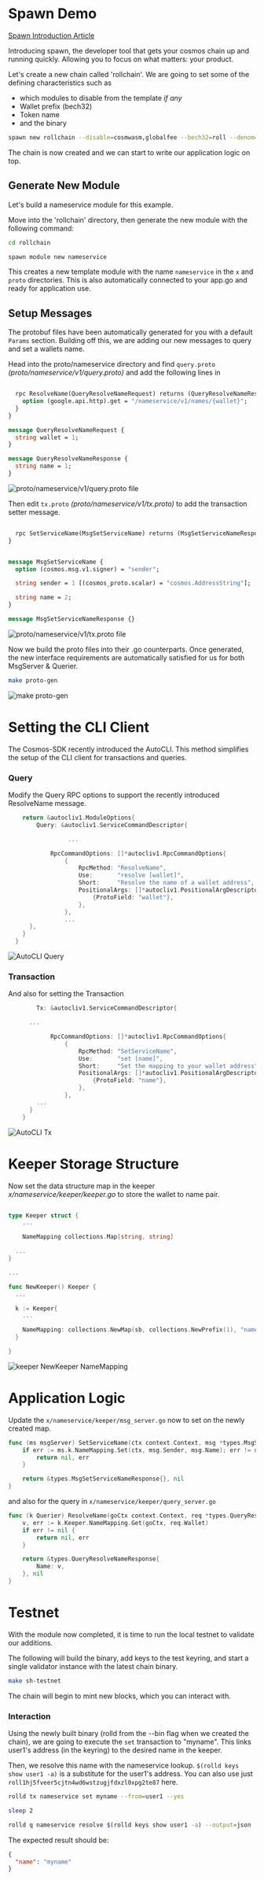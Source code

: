 # Spawn Demo

[Spawn Introduction Article](http://TODO)

Introducing spawn, the developer tool that gets your cosmos chain up and running quickly. Allowing you to focus on what matters: your product.

Let's create a new chain called 'rollchain'. We are going to set some of the defining characteristics such as
- which modules to disable from the template *if any*
- Wallet prefix (bech32)
- Token name
- and the binary

```bash
spawn new rollchain --disable=cosmwasm,globalfee --bech32=roll --denom=uroll --bin=rolld --org=rollchains
```

The chain is now created and we can start to write our application logic on top.

## Generate New Module

Let's build a nameservice module for this example.

Move into the 'rollchain' directory, then generate the new module with the following command:

```bash
cd rollchain

spawn module new nameservice
```

This creates a new template module with the name `nameservice` in the `x` and `proto` directories. This is also automatically connected to your app.go and ready for application use.

## Setup Messages

The protobuf files have been automatically generated for you with a default `Params` section. Building off this, we are adding our new messages to query and set a wallets name.

Head into the proto/nameservice directory and find `query.proto` *(proto/nameservice/v1/query.proto)* and add the following lines in

```proto

  rpc ResolveName(QueryResolveNameRequest) returns (QueryResolveNameResponse) {
    option (google.api.http).get = "/nameservice/v1/names/{wallet}";
  }
}

message QueryResolveNameRequest {
  string wallet = 1;
}

message QueryResolveNameResponse {
  string name = 1;
}
```

![proto/nameservice/v1/query.proto file](https://github.com/rollchains/spawn/assets/31943163/234a13d7-be62-492d-961c-63e92d7543d9)


Then edit `tx.proto` *(proto/nameservice/v1/tx.proto)* to add the transaction setter message.

```proto

  rpc SetServiceName(MsgSetServiceName) returns (MsgSetServiceNameResponse);
}


message MsgSetServiceName {
  option (cosmos.msg.v1.signer) = "sender";

  string sender = 1 [(cosmos_proto.scalar) = "cosmos.AddressString"];

  string name = 2;
}

message MsgSetServiceNameResponse {}
```

![proto/nameservice/v1/tx.proto file](https://github.com/rollchains/spawn/assets/31943163/73a583e2-9edd-471f-ada6-1010d0dbf072)

Now we build the proto files into their .go counterparts. Once generated, the new interface requirements are automatically satisfied for us for both MsgServer & Querier.

```bash
make proto-gen
```

![make proto-gen](https://github.com/rollchains/spawn/assets/31943163/c51bf57c-e83a-4004-8041-9b1f3d3a24f4)


# Setting the CLI Client

The Cosmos-SDK recently introduced the AutoCLI. This method simplifies the setup of the CLI client for transactions and queries.

### Query

Modify the Query RPC options to support the recently introduced ResolveName message.

```go
	return &autocliv1.ModuleOptions{
		Query: &autocliv1.ServiceCommandDescriptor{

                 ...

			RpcCommandOptions: []*autocliv1.RpcCommandOptions{
				{
					RpcMethod: "ResolveName",
					Use:       "resolve [wallet]",
					Short:     "Resolve the name of a wallet address",
					PositionalArgs: []*autocliv1.PositionalArgDescriptor{
						{ProtoField: "wallet"},
					},
				},
                ...
      },
    }
  }
```

![AutoCLI Query](https://github.com/rollchains/spawn/assets/31943163/fefe8c7d-88b5-42d5-afd9-cb33cd22df16)


### Transaction

And also for setting the Transaction

```go
		Tx: &autocliv1.ServiceCommandDescriptor{

      ...

			RpcCommandOptions: []*autocliv1.RpcCommandOptions{
				{
					RpcMethod: "SetServiceName",
					Use:       "set [name]",
					Short:     "Set the mapping to your wallet address",
					PositionalArgs: []*autocliv1.PositionalArgDescriptor{
						{ProtoField: "name"},
					},
				},
        ...
      }
    }
```

![AutoCLI Tx](https://github.com/rollchains/spawn/assets/31943163/e945c898-415c-4d22-8bb3-b8af34a44cee)


# Keeper Storage Structure

Now set the data structure map in the keeper *x/nameservice/keeper/keeper.go* to store the wallet to name pair.

```go

type Keeper struct {
	...

	NameMapping collections.Map[string, string]

  ...
}

...

func NewKeeper() Keeper {
  ...

  k := Keeper{
    ...

    NameMapping: collections.NewMap(sb, collections.NewPrefix(1), "name_mapping", collections.StringKey, collections.StringValue),
  }

}
```

![keeper NewKeeper NameMapping](https://github.com/rollchains/spawn/assets/31943163/47ed4a41-4df2-4a5d-9ac5-bfb23aeefd94)


# Application Logic

Update the `x/nameservice/keeper/msg_server.go` now to set on the newly created map.

```go
func (ms msgServer) SetServiceName(ctx context.Context, msg *types.MsgSetServiceName) (*types.MsgSetServiceNameResponse, error) {
	if err := ms.k.NameMapping.Set(ctx, msg.Sender, msg.Name); err != nil {
		return nil, err
	}

	return &types.MsgSetServiceNameResponse{}, nil
}
```

and also for the query in `x/nameservice/keeper/query_server.go`

```go
func (k Querier) ResolveName(goCtx context.Context, req *types.QueryResolveNameRequest) (*types.QueryResolveNameResponse, error) {
	v, err := k.Keeper.NameMapping.Get(goCtx, req.Wallet)
	if err != nil {
		return nil, err
	}

	return &types.QueryResolveNameResponse{
		Name: v,
	}, nil
}
```

# Testnet

With the module now completed, it is time to run the local testnet to validate our additions.

The following will build the binary, add keys to the test keyring, and start a single validator instance with the latest chain binary.

```bash
make sh-testnet
```

The chain will begin to mint new blocks, which you can interact with.

### Interaction

Using the newly built binary (rolld from the --bin flag when we created the chain), we are going to execute the `set` transaction to "myname". This links user1's address (in the keyring) to the desired name in the keeper.

Then, we resolve this name with the nameservice lookup. `$(rolld keys show user1 -a)` is a substitute for the user1's address. You can also use just `roll1hj5fveer5cjtn4wd6wstzugjfdxzl0xpg2te87` here.

```bash
rolld tx nameservice set myname --from=user1 --yes

sleep 2

rolld q nameservice resolve $(rolld keys show user1 -a) --output=json
```

The expected result should be:

```json
{
  "name": "myname"
}
```
